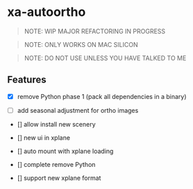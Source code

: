 # xa-autoortho


>NOTE: WIP MAJOR REFACTORING IN PROGRESS

>NOTE: ONLY WORKS ON MAC SILICON

>NOTE: DO NOT USE UNLESS YOU HAVE TALKED TO ME

## Features

- [x] remove Python phase 1 (pack all dependencies in a binary)

- [ ] add seasonal adjustment for ortho images

- [] allow install new scenery

- [] new ui in xplane

- [] auto mount with xplane loading

- [] complete remove Python

- [] support new xplane format
